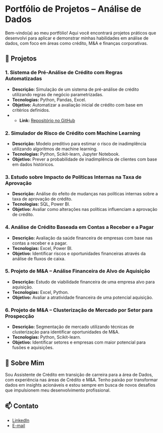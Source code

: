 # Portfólio de Projetos – Análise de Dados

Bem-vindo(a) ao meu portfólio! Aqui você encontrará projetos práticos que desenvolvi para aplicar e demonstrar minhas habilidades em análise de dados, com foco em áreas como crédito, M&A e finanças corporativas.

## 📂 Projetos

### 1. Sistema de Pré-Análise de Crédito com Regras Automatizadas

* **Descrição:** Simulação de um sistema de pré-análise de crédito utilizando regras de negócio parametrizadas.
* **Tecnologias:** Python, Pandas, Excel.
* **Objetivo:** Automatizar a avaliação inicial de crédito com base em critérios definidos.
* * **Link:** [Repositório no GitHub](https://github.com/sophia-michels2002/portfolio-analista-dados/blob/main/pre-analise-credito)

### 2. Simulador de Risco de Crédito com Machine Learning

* **Descrição:** Modelo preditivo para estimar o risco de inadimplência utilizando algoritmos de machine learning.
* **Tecnologias:** Python, Scikit-learn, Jupyter Notebook.
* **Objetivo:** Prever a probabilidade de inadimplência de clientes com base em dados históricos.

### 3. Estudo sobre Impacto de Políticas Internas na Taxa de Aprovação

* **Descrição:** Análise do efeito de mudanças nas políticas internas sobre a taxa de aprovação de crédito.
* **Tecnologias:** SQL, Power BI.
* **Objetivo:** Avaliar como alterações nas políticas influenciam a aprovação de crédito.

### 4. Análise de Crédito Baseada em Contas a Receber e a Pagar

* **Descrição:** Avaliação da saúde financeira de empresas com base nas contas a receber e a pagar.
* **Tecnologias:** Excel, Power BI.
* **Objetivo:** Identificar riscos e oportunidades financeiras através da análise de fluxos de caixa.

### 5. Projeto de M\&A – Análise Financeira de Alvo de Aquisição

* **Descrição:** Estudo de viabilidade financeira de uma empresa alvo para aquisição.
* **Tecnologias:** Excel, Python.
* **Objetivo:** Avaliar a atratividade financeira de uma potencial aquisição.

### 6. Projeto de M\&A – Clusterização de Mercado por Setor para Prospecção

* **Descrição:** Segmentação de mercado utilizando técnicas de clusterização para identificar oportunidades de M\&A.
* **Tecnologias:** Python, Scikit-learn.
* **Objetivo:** Identificar setores e empresas com maior potencial para fusões e aquisições.

## 🧠 Sobre Mim

Sou Assistente de Crédito em transição de carreira para a área de Dados, com experiência nas áreas de Crédito e M&A. Tenho paixão por transformar dados em insights acionáveis e estou sempre em busca de novos desafios que impulsionem meu desenvolvimento profissional.

## 📫 Contato

* [LinkedIn](https://www.linkedin.com/in/sophia-michels/)
* [E-mail](mailto:michels.sophi@gmail.com)
